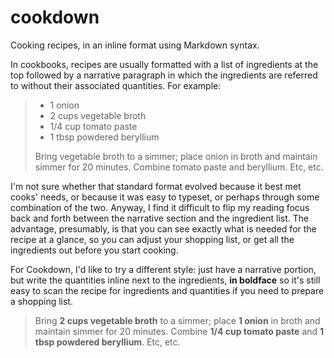 # cookdown

Cooking recipes, in an inline format using Markdown syntax.

In cookbooks, recipes are usually formatted with a list of ingredients
at the top followed by a narrative paragraph in which the ingredients
are referred to without their associated quantities.  For example:

> * 1 onion
> * 2 cups vegetable broth
> * 1/4 cup tomato paste
> * 1 tbsp powdered beryllium
> 
> Bring vegetable broth to a simmer; place onion in broth and maintain
> simmer for 20 minutes.  Combine tomato paste and beryllium.  Etc, etc.
    
I'm not sure whether that standard format evolved because it best met
cooks' needs, or because it was easy to typeset, or perhaps through
some combination of the two.  Anyway, I find it difficult to flip my
reading focus back and forth between the narrative section and the
ingredient list.  The advantage, presumably, is that you can see
exactly what is needed for the recipe at a glance, so you can adjust
your shopping list, or get all the ingredients out before you start
cooking.

For Cookdown, I'd like to try a different style: just have a narrative
portion, but write the quantities inline next to the ingredients, **in
boldface** so it's still easy to scan the recipe for ingredients and
quantities if you need to prepare a shopping list.

> Bring **2 cups vegetable broth** to a simmer; place **1 onion** in
> broth and maintain simmer for 20 minutes.  Combine **1/4 cup tomato
> paste** and **1 tbsp powdered beryllium**.  Etc, etc.
